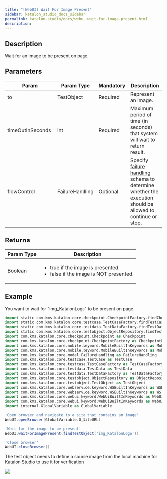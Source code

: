 ```yaml
---
title: "[WebUI] Wait For Image Present" 
sidebar: katalon_studio_docs_sidebar
permalink: katalon-studio/docs/webui-wait-for-image-present.html 
description: 
---
```

Description
-----------

Wait for an image to be present on page.

Parameters
----------

<table class="wrapped confluenceTable" style="table-layout: fixed;"><thead><tr><th class="xtd-0-0 confluenceTh" style="">Param</th><th class="xtd-0-1 confluenceTh" style="">Param Type</th><th class="xtd-0-2 confluenceTh" colspan="1" style="">Mandatory</th><th class="xtd-0-3 confluenceTh" colspan="1" style="">Description</th></tr></thead><tbody style=""><tr class="xtr-1" style=""><td class="xtd-1-0 confluenceTd" colspan="1" style="">to</td><td class="xtd-1-1 confluenceTd" colspan="1" style="">TestObject</td><td class="xtd-1-2 confluenceTd" colspan="1" style="">Required</td><td class="xtd-1-3 confluenceTd" colspan="1" style="">Represent an image.</td></tr><tr class="xtr-2" style=""><td class="xtd-2-0 confluenceTd" colspan="1" style=""><span style="">timeOutInSeconds&nbsp;</span></td><td class="xtd-2-1 confluenceTd" colspan="1" style=""><span style="">int&nbsp;</span></td><td class="xtd-2-2 confluenceTd" colspan="1" style="">Required</td><td class="xtd-2-3 confluenceTd" colspan="1" style=""><span style="">Maximum period of time (in seconds) that system will wait to return result.</span></td></tr><tr class="xtr-3" style=""><td class="xtd-3-0 confluenceTd" style=""><span style="">flowControl</span></td><td class="xtd-3-1 confluenceTd" style=""><span style="">FailureHandling</span></td><td class="xtd-3-2 confluenceTd" colspan="1" style="">Optional</td><td class="xtd-3-3 confluenceTd" colspan="1" style=""><span style="">Spec</span><span style="">ify </span><a href="https://docs.katalon.com/x/qAAM" rel="nofollow" style="">failure handling</a><span style=""> schema to determine whether the execution should be allowed to continue or stop.</span></td></tr></tbody></table>

Returns
-------

<table class="wrapped confluenceTable" style="table-layout: fixed;"><thead><tr><th class="xtd-0-0 confluenceTh" style="">Param Type</th><th class="xtd-0-1 confluenceTh" style="">Description</th></tr></thead><tbody style=""><tr class="xtr-1" style=""><td class="xtd-1-0 confluenceTd" style=""><span style="">Boolean</span></td><td class="xtd-1-1 confluenceTd" style=""><ul style=""><li style="">true&nbsp;if the image is presented.</li><li style="">false&nbsp;if the image is NOT presented.</li></ul></td></tr></tbody></table>

Example 
--------

You want to wait for "img_KatalonLogo" to be present on page.

```groovy
import static com.kms.katalon.core.checkpoint.CheckpointFactory.findCheckpoint
import static com.kms.katalon.core.testcase.TestCaseFactory.findTestCase
import static com.kms.katalon.core.testdata.TestDataFactory.findTestData
import static com.kms.katalon.core.testobject.ObjectRepository.findTestObject
import com.kms.katalon.core.checkpoint.Checkpoint as Checkpoint
import com.kms.katalon.core.checkpoint.CheckpointFactory as CheckpointFactory
import com.kms.katalon.core.mobile.keyword.MobileBuiltInKeywords as MobileBuiltInKeywords
import com.kms.katalon.core.mobile.keyword.MobileBuiltInKeywords as Mobile
import com.kms.katalon.core.model.FailureHandling as FailureHandling
import com.kms.katalon.core.testcase.TestCase as TestCase
import com.kms.katalon.core.testcase.TestCaseFactory as TestCaseFactory
import com.kms.katalon.core.testdata.TestData as TestData
import com.kms.katalon.core.testdata.TestDataFactory as TestDataFactory
import com.kms.katalon.core.testobject.ObjectRepository as ObjectRepository
import com.kms.katalon.core.testobject.TestObject as TestObject
import com.kms.katalon.core.webservice.keyword.WSBuiltInKeywords as WSBuiltInKeywords
import com.kms.katalon.core.webservice.keyword.WSBuiltInKeywords as WS
import com.kms.katalon.core.webui.keyword.WebUiBuiltInKeywords as WebUiBuiltInKeywords
import com.kms.katalon.core.webui.keyword.WebUiBuiltInKeywords as WebUI
import internal.GlobalVariable as GlobalVariable

'Open browser and navigate to a site that contains an image'
WebUI.openBrowser(GlobalVariable.G_SiteURL)

'Wait for the image to be present'
WebUI.waitForImagePresent(findTestObject('img_KatalonLogo'))

'Close browser'
WebUI.closeBrowser()

```

The test object needs to define a source image from the local machine for Katalon Studio to use it for verification

![](../../images/katalon-studio/docs/webui-wait-for-image-present/define_image.jpg)
